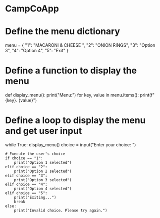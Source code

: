# CampCoApp


# Define the menu dictionary
menu = {
    "1": "MACARONI & CHEESE ",
    "2": "ONION RINGS",
    "3": "Option 3",
    "4": "Option 4",
    "5": "Exit"
}

# Define a function to display the menu
def display_menu():
    print("Menu:")
    for key, value in menu.items():
        print(f"{key}. {value}")

# Define a loop to display the menu and get user input
while True:
    display_menu()
    choice = input("Enter your choice: ")

    # Execute the user's choice
    if choice == "1":
        print("Option 1 selected")
    elif choice == "2":
        print("Option 2 selected")
    elif choice == "3":
        print("Option 3 selected")
    elif choice == "4":
        print("Option 4 selected")
    elif choice == "5":
        print("Exiting...")
        break
    else:
        print("Invalid choice. Please try again.")

